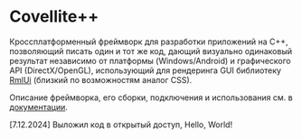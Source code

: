 # Covellite++

Кроссплатформенный фреймворк для разработки приложений на С++, позволяющий
писать один и тот же код, дающий визуально одинаковый результат независимо
от платформы (Windows/Android) и графического API (DirectX/OpenGL),
использующий для рендеринга GUI библиотеку
[RmlUi](https://github.com/mikke89/RmlUi) (близкий по возможностям аналог CSS).

Описание фреймворка, его сборки, подключения и использования см. в 
[документации](http://unicornum.github.io/Covellitepp/index.html).

[7.12.2024] Выложил код в открытый доступ, Hello, World!

